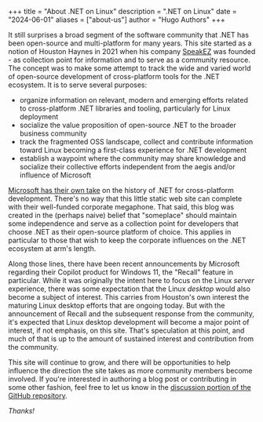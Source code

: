 +++
title = "About .NET on Linux"
description = ".NET on Linux"
date = "2024-06-01"
aliases = ["about-us"]
author = "Hugo Authors"
+++

It still surprises a broad segment of the software community that .NET has been open-source and multi-platform for many years. This site started as a notion of Houston Haynes in 2021 when his company [SpeakEZ](https://speakez.ai) was founded - as collection point for information and to serve as a community resource. The concept was to make some attempt to track the wide and varied world of open-source development of cross-platform tools for the .NET ecosystem. It is to serve several purposes:

- organize information on relevant, modern and emerging efforts related to cross-platform .NET libraries and tooling, particularly for Linux deployment
- socialize the value proposition of open-source .NET to the broader business community
- track the fragmented OSS landscape, collect and contribute information toward Linux becoming a first-class experience for .NET development
- establish a waypoint where the community may share knowledge and socialize their collective efforts independent from the aegis and/or influence of Microsoft

[Microsoft has their own take](https://devblogs.microsoft.com/xamarin/history-dot-net-standard/) on the history of .NET for cross-platform development. There's no way that this little static web site can complete with their well-funded corporate megaphone. That said, this blog was created in the (perhaps naive) belief that "someplace" should maintain some independence and serve as a collection point for developers that choose .NET as their open-source platform of choice. This applies in particular to those that wish to keep the corporate influences on the .NET ecosystem at arm's length.

Along those lines, there have been recent announcements by Microsoft regarding their Copilot product for Windows 11, the "Recall" feature in particular. While it was originally the intent here to focus on the Linux *server* experience, there was some expectation that the Linux _desktop_ would also become a subject of interest. This carries from Houston's own interest the maturing Linux desktop efforts that are ongoing today. But with the announcement of Recall and the subsequent response from the community, it's expected that Linux desktop development will become a major point of interest, if not emphasis, on this site. That's speculation at this point, and much of that is up to the amount of sustained interest and contribution from the community. 

This site will continue to grow, and there will be opportunities to help influence the direction the site takes as more community members become involved. If you're interested in authoring a blog post or contributing in some other fashion, feel free to let us know in the [discussion portion of the GitHub repository](https://github.com/speakez-llc/dotnetonlinux/discussions). 

_Thanks!_
